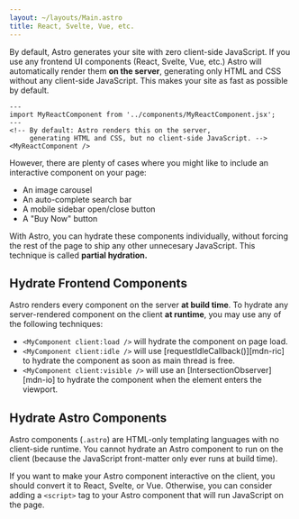 ```yaml
---
layout: ~/layouts/Main.astro
title: React, Svelte, Vue, etc.
---
```


By default, Astro generates your site with zero client-side JavaScript. If you use any frontend UI components (React, Svelte, Vue, etc.) Astro will automatically render them **on the server**, generating only HTML and CSS without any client-side JavaScript. This makes your site as fast as possible by default.

```
---
import MyReactComponent from '../components/MyReactComponent.jsx';
---
<!-- By default: Astro renders this on the server,
     generating HTML and CSS, but no client-side JavaScript. -->
<MyReactComponent />
```

However, there are plenty of cases where you might like to include an interactive component on your page:

- An image carousel
- An auto-complete search bar
- A mobile sidebar open/close button
- A "Buy Now" button

With Astro, you can hydrate these components individually, without forcing the rest of the page to ship any other unnecesary JavaScript. This technique is called **partial hydration.**

## Hydrate Frontend Components

Astro renders every component on the server **at build time**. To hydrate any server-rendered component on the client **at runtime**, you may use any of the following techniques:

- `<MyComponent client:load />` will hydrate the component on page load.
- `<MyComponent client:idle />` will use [requestIdleCallback()][mdn-ric] to hydrate the component as soon as main thread is free.
- `<MyComponent client:visible />` will use an [IntersectionObserver][mdn-io] to hydrate the component when the element enters the viewport.

## Hydrate Astro Components

Astro components (`.astro`) are HTML-only templating languages with no client-side runtime. You cannot hydrate an Astro component to run on the client (because the JavaScript front-matter only ever runs at build time).

If you want to make your Astro component interactive on the client, you should convert it to React, Svelte, or Vue. Otherwise, you can consider adding a `<script>` tag to your Astro component that will run JavaScript on the page.

